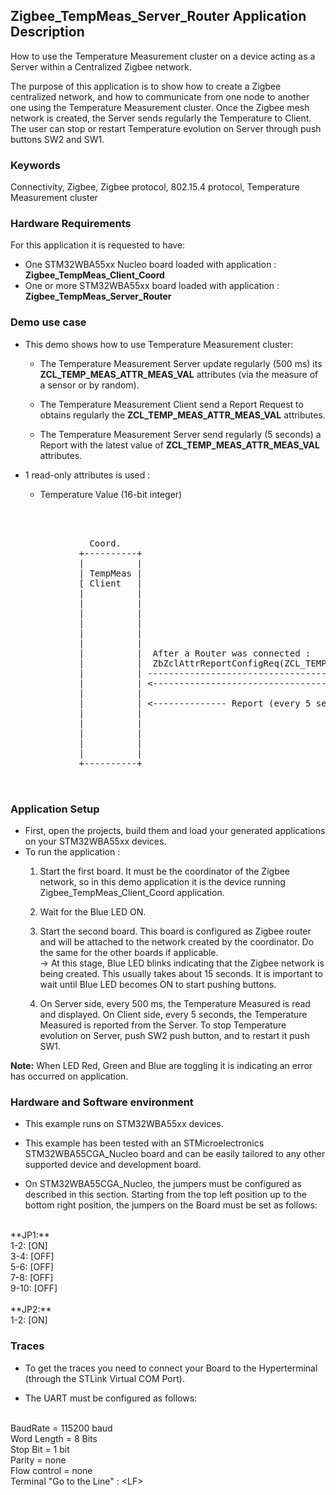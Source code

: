 ## __Zigbee_TempMeas_Server_Router Application Description__

How to use the Temperature Measurement cluster on a device acting as a Server within a Centralized Zigbee network.  
    
The purpose of this application is to show how to create a Zigbee centralized network, and how to communicate from one node to another one using the Temperature Measurement cluster. 
Once the Zigbee mesh network is created, the Server sends regularly the Temperature to Client. The user can stop or restart Temperature evolution on Server through push buttons SW2 and SW1. 

### __Keywords__

Connectivity, Zigbee, Zigbee protocol, 802.15.4 protocol, Temperature Measurement cluster  

### __Hardware Requirements__

For this application it is requested to have:  

* One STM32WBA55xx Nucleo board loaded with application : **Zigbee_TempMeas_Client_Coord**  
* One or more STM32WBA55xx board loaded with application : **Zigbee_TempMeas_Server_Router**  

### __Demo use case__

* This demo shows how to use Temperature Measurement cluster:
	* The Temperature Measurement Server update regularly (500 ms) its **ZCL_TEMP_MEAS_ATTR_MEAS_VAL** attributes (via the measure of a sensor or by random).  
	
    * The Temperature Measurement Client send a Report Request to obtains regularly the **ZCL_TEMP_MEAS_ATTR_MEAS_VAL** attributes.  
	
	* The Temperature Measurement Server send regularly (5 seconds) a Report with the latest value of **ZCL_TEMP_MEAS_ATTR_MEAS_VAL** attributes.  
	  
* 1 read-only attributes is used :
    * Temperature Value (16-bit integer)  
	
<pre>
    
    

               Coord.                                                                    Router
             +----------+                                                              +----------+
             |          |                                                              |          |                                       
             | TempMeas |                                                              | TempMeas |
             [ Client   |                                                              | Server   |  - Temperature Server during Init 
             |          |                                                              |          |    launch a 500 ms Periodic Timer
             |          |                                                              |          |  
             |          |                                                              |          |  - Every 500 ms (Green Led toggling)
             |          |                                                              |          |    * Read the Temperature Sensor (if exist)
             |          |                                                              |          |      or simulate it with RNG.
             |          |                                                              |          |    * <= ZbZclAttrIntegerWrite(ZCL_TEMP_MEAS_ATTR_MEAS_VAL) 
             |          |  After a Router was connected :                              |          |
             |          |  ZbZclAttrReportConfigReq(ZCL_TEMP_MEAS_ATTR_MEAS_VAL, 5sec) |          |
             |          | -----------------------------------------------------------> |          |
             |          | <----------------------------------------------------------- |          |
             |          |                                                              |          |
             |          | <-------------- Report (every 5 seconds) ------------------- |          |
             |          |                                                              |          |             
             |          |                                                              |          | <= PushB SW1 : Start/Restart 500 ms Periodic Timer.	(Green Led toggling)	 
             |          |                                                              |          |			 
             |          |                                                              |          |	<= PushB SW2 : Stop 500 ms Periodic Timer.(Stop Green Led toggling)		 
             |          |                                                              |          |			 
             +----------+                                                              +----------+
  

</pre> 

### __Application Setup__

* First, open the projects, build them and load your generated applications on your STM32WBA55xx devices.
* To run the application :
	1. Start the first board. It must be the coordinator of the Zigbee network, so in this demo application it is the device running Zigbee_TempMeas_Client_Coord application.  
    
	2. Wait for the Blue LED ON.  
	
    3. Start the second board. This board is configured as Zigbee router and will be attached to the network created by the coordinator.
	Do the same for the other boards if applicable.    
&rarr;  At this stage, Blue LED blinks indicating that the Zigbee network is being created. This usually takes about 15 seconds. It is important to wait until Blue LED becomes ON to start pushing buttons.     
	 
	4. On Server side, every 500 ms, the Temperature Measured is read and displayed.
	On Client side, every 5 seconds, the Temperature Measured is reported from the Server.
	To stop Temperature evolution on Server, push SW2 push button, and to restart it push SW1.
		
**Note:** When LED Red, Green and Blue are toggling it is indicating an error has occurred on application.

### __Hardware and Software environment__

* This example runs on STM32WBA55xx devices.  

* This example has been tested with an STMicroelectronics STM32WBA55CGA_Nucleo board and can be easily tailored to any other supported device and development board.  

* On STM32WBA55CGA_Nucleo, the jumpers must be configured as described in this section. Starting from the top left position up to the bottom right position, the jumpers on the Board must be set as follows:
<br>    
**JP1:**</br>
1-2:  [ON]</br>
3-4:  [OFF]</br>
5-6:  [OFF]</br>
7-8:  [OFF]</br>
9-10: [OFF]</br>
<br>
**JP2:**</br>
1-2:  [ON]  

### __Traces__

* To get the traces you need to connect your Board to the Hyperterminal (through the STLink Virtual COM Port).  

* The UART must be configured as follows:  
<br>
BaudRate       = 115200 baud</br>
Word Length    = 8 Bits</br>
Stop Bit       = 1 bit</br>
Parity         = none</br>
Flow control   = none</br>
Terminal   "Go to the Line" : &lt;LF&gt;  
